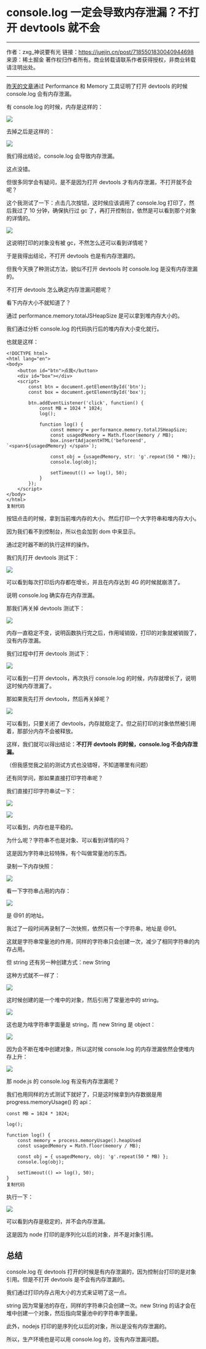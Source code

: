 # console.log 一定会导致内存泄漏？不打开 devtools 就不会

---

作者：zxg_神说要有光
链接：https://juejin.cn/post/7185501830040944698
来源：稀土掘金
著作权归作者所有。商业转载请联系作者获得授权，非商业转载请注明出处。

---

[昨天的文章](https://juejin.cn/post/7185128318235541563 "https://juejin.cn/post/7185128318235541563")通过 Performance 和 Memory 工具证明了打开 devtools 的时候 console.log 会有内存泄漏。

有 console.log 的时候，内存是这样的：

![](https://p3-juejin.byteimg.com/tos-cn-i-k3u1fbpfcp/8675af65e0394403ad46dd3fedb42e3c~tplv-k3u1fbpfcp-zoom-in-crop-mark:4536:0:0:0.awebp?)

去掉之后是这样的：

![](https://p9-juejin.byteimg.com/tos-cn-i-k3u1fbpfcp/a884087e19804e5a9533f2ef47c8501f~tplv-k3u1fbpfcp-zoom-in-crop-mark:4536:0:0:0.awebp?)

我们得出结论，console.log 会导致内存泄漏。

这点没错。

但很多同学会有疑问，是不是因为打开 devtools 才有内存泄漏，不打开就不会呢？

这个我测试了一下：点击几次按钮，这时候应该调用了 console.log 打印了，然后我过了 10 分钟，确保执行过 gc 了，再打开控制台，依然是可以看到那个对象的详情的。

![](https://p9-juejin.byteimg.com/tos-cn-i-k3u1fbpfcp/82ee19afbf30422bb0612d8d1e2082b0~tplv-k3u1fbpfcp-zoom-in-crop-mark:4536:0:0:0.awebp?)

这说明打印的对象没有被 gc，不然怎么还可以看到详情呢？

于是我得出结论，不打开 devtools 也是有内存泄漏的。

但我今天换了种测试方法，貌似不打开 devtools 时 console.log 是没有内存泄漏的。

不打开 devtools 怎么确定内存泄漏问题呢？

看下内存大小不就知道了？

通过 performance.memory.totalJSHeapSize 是可以拿到堆内存大小的。

我们通过分析 console.log 的代码执行后的堆内存大小变化就行。

也就是这样：

```
<!DOCTYPE html>
<html lang="en">
<body>
    <button id="btn">点我</button>
    <div id="box"></div>  
    <script>
        const btn = document.getElementById('btn');
        const box = document.getElementById('box');

        btn.addEventListener('click', function() {
            const MB = 1024 * 1024;
            log();

            function log() {
                const memory = performance.memory.totalJSHeapSize;
                const usagedMemory = Math.floor(memory / MB);
                box.insertAdjacentHTML('beforeend', `<span>${usagedMemory} </span>`);

                const obj = {usagedMemory, str: 'g'.repeat(50 * MB)};
                console.log(obj); 

                setTimeout(() => log(), 50);
            }
        });
    </script>
</body>
</html>
复制代码
```

按钮点击的时候，拿到当前堆内存的大小。然后打印一个大字符串和堆内存大小。

因为我们看不到控制台，所以也会加到 dom 中来显示。

通过定时器不断的执行这样的操作。

我们先打开 devtools 测试下：

![](https://p1-juejin.byteimg.com/tos-cn-i-k3u1fbpfcp/e4bf7f9187004061a47b4391c1415597~tplv-k3u1fbpfcp-zoom-in-crop-mark:4536:0:0:0.awebp?)

可以看到每次打印后内存都在增长，并且在内存达到 4G 的时候就崩溃了。

说明 console.log 确实存在内存泄漏。

那我们再关掉 devtools 测试下：

![](https://p9-juejin.byteimg.com/tos-cn-i-k3u1fbpfcp/264efe34ca984abda4ad654081a70e5c~tplv-k3u1fbpfcp-zoom-in-crop-mark:4536:0:0:0.awebp?)

内存一直稳定不变，说明函数执行完之后，作用域销毁，打印的对象就被销毁了，没有内存泄漏。

我们过程中打开 devtools 测试下：

![](https://p9-juejin.byteimg.com/tos-cn-i-k3u1fbpfcp/26dcb75a85d54c218628acc20d52325f~tplv-k3u1fbpfcp-zoom-in-crop-mark:4536:0:0:0.awebp?)

可以看到一打开 devtools，再次执行 console.log 的时候，内存就增长了，说明这时候内存泄漏了。

那如果我先打开 devtools，然后再关掉呢？

![](https://p1-juejin.byteimg.com/tos-cn-i-k3u1fbpfcp/d5324973da8c4ce38e877cdeac7cf887~tplv-k3u1fbpfcp-zoom-in-crop-mark:4536:0:0:0.awebp?)

可以看到，只要关闭了 devtools，内存就稳定了。但之前打印的对象依然被引用着，那部分内存不会被释放。

这样，我们就可以得出结论：**不打开 devtools 的时候，console.log 不会内存泄漏。**

（但我感觉我之前的测试方式也没错呀，不知道哪里有问题）

还有同学问，那如果直接打印字符串呢？

我们直接打印字符串试一下：

![](https://p6-juejin.byteimg.com/tos-cn-i-k3u1fbpfcp/ad3b477d2df747f699eca9da161a56d4~tplv-k3u1fbpfcp-zoom-in-crop-mark:4536:0:0:0.awebp?)

![](https://p3-juejin.byteimg.com/tos-cn-i-k3u1fbpfcp/6417ec409a6344a8a68c5e5aeabf6cf8~tplv-k3u1fbpfcp-zoom-in-crop-mark:4536:0:0:0.awebp?)

可以看到，内存也是平稳的。

为什么呢？字符串不也是对象、可以看到详情的吗？

这是因为字符串比较特殊，有个叫做常量池的东西。

录制一下内存快照：

![](https://p6-juejin.byteimg.com/tos-cn-i-k3u1fbpfcp/a921bcba93c74ad6943a04fc71c391db~tplv-k3u1fbpfcp-zoom-in-crop-mark:4536:0:0:0.awebp?)

看一下字符串占用的内存：

![](https://p3-juejin.byteimg.com/tos-cn-i-k3u1fbpfcp/20d027ee350b420e8e1eb97806beba55~tplv-k3u1fbpfcp-zoom-in-crop-mark:4536:0:0:0.awebp?)

是 @91 的地址。

我过了一段时间再录制了一次快照，依然只有一个字符串，地址是 @91。

这就是字符串常量池的作用，同样的字符串只会创建一次，减少了相同字符串的内存占用。

但 string 还有另一种创建方式：new String

这种方式就不一样了：

![](https://p3-juejin.byteimg.com/tos-cn-i-k3u1fbpfcp/d030f75174aa42b79a24ea2eb4fcaa65~tplv-k3u1fbpfcp-zoom-in-crop-mark:4536:0:0:0.awebp?)

这时候创建的是一个堆中的对象，然后引用了常量池中的 string。

![](https://p1-juejin.byteimg.com/tos-cn-i-k3u1fbpfcp/cdf00dda30e64e72903022491be41058~tplv-k3u1fbpfcp-zoom-in-crop-mark:4536:0:0:0.awebp?)

这也是为啥字符串字面量是 string，而 new String 是 object：

![](https://p1-juejin.byteimg.com/tos-cn-i-k3u1fbpfcp/cc373996c17f48dfb68e5c4cfe7c466f~tplv-k3u1fbpfcp-zoom-in-crop-mark:4536:0:0:0.awebp?)

因为会不断在堆中创建对象，所以这时候 console.log 的内存泄漏依然会使堆内存上升：

![](https://p3-juejin.byteimg.com/tos-cn-i-k3u1fbpfcp/9fe7838f922b4188bfbb3d210bc2692c~tplv-k3u1fbpfcp-zoom-in-crop-mark:4536:0:0:0.awebp?)

那 node.js 的 console.log 有没有内存泄漏呢？

我们也用同样的方式测试下就好了，只是这时候拿到内存数据是用 progress.memoryUsage() 的 api：

```
const MB = 1024 * 1024;

log();

function log() {
    const memory = process.memoryUsage().heapUsed
    const usagedMemory = Math.floor(memory / MB);

    const obj = { usagedMemory, obj: 'g'.repeat(50 * MB) };
    console.log(obj); 

    setTimeout(() => log(), 50);
}
复制代码
```

执行一下：

![](https://p1-juejin.byteimg.com/tos-cn-i-k3u1fbpfcp/f19f72ef028542b5a0794d611bbb2bd2~tplv-k3u1fbpfcp-zoom-in-crop-mark:4536:0:0:0.awebp?)

可以看到内存是稳定的，并不会内存泄漏。

这是因为 node 打印的是序列化以后的对象，并不是对象引用。

总结
--

console.log 在 devtools 打开的时候是有内存泄漏的，因为控制台打印的是对象引用。但是不打开 devtools 是不会有内存泄漏的。

我们通过打印内存占用大小的方式来证明了这一点。

string 因为常量池的存在，同样的字符串只会创建一次。new String 的话才会在堆中创建一个对象，然后指向常量池中的字符串字面量。

此外，nodejs 打印的是序列化以后的对象，所以是没有内存泄漏的。

所以，生产环境也是可以用 console.log 的，没有内存泄漏问题。
